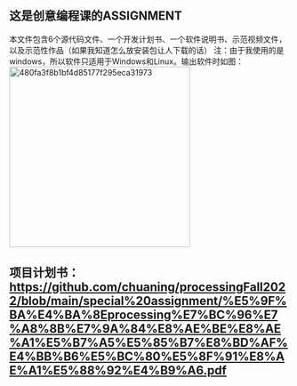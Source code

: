 ## 这是创意编程课的ASSIGNMENT
本文件包含6个源代码文件、一个开发计划书、一个软件说明书、示范视频文件，以及示范性作品（如果我知道怎么放安装包让人下载的话）
注：由于我使用的是windows，所以软件只适用于Windows和Linux。输出软件时如图：<img width="325" alt="480fa3f8b1bf4d85177f295eca31973" src="https://user-images.githubusercontent.com/100500234/207900688-6324f53a-c642-4d1d-8e8a-79fe3fc23bc4.png">
## 项目计划书：https://github.com/chuaning/processingFall2022/blob/main/special%20assignment/%E5%9F%BA%E4%BA%8Eprocessing%E7%BC%96%E7%A8%8B%E7%9A%84%E8%AE%BE%E8%AE%A1%E5%B7%A5%E5%85%B7%E8%BD%AF%E4%BB%B6%E5%BC%80%E5%8F%91%E8%AE%A1%E5%88%92%E4%B9%A6.pdf
